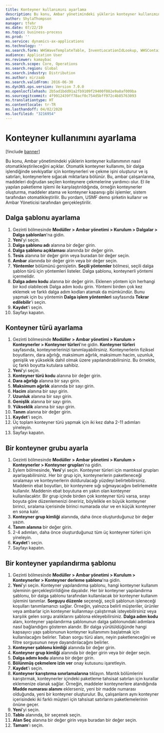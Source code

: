 ```yaml
---
title: Konteyner kullanımını ayarlama
description: Bu konu, Ambar yönetimindeki yüklerin konteyner kullanımının nasıl otomatikleştirileceğini açıklar.
author: ShylaThompson
manager: tfehr
ms.date: 07/22/19
ms.topic: business-process
ms.prod: ''
ms.service: dynamics-ax-applications
ms.technology: ''
ms.search.form: WHSWaveTemplateTable, InventLocationIdLookup, WHSContainerType, WHSContainerGroup, WHSContainerizationTable, WHSContainerizationBreak, WHSCreateContainerBreak
audience: Application User
ms.reviewer: kamaybac
ms.search.scope: Core, Operations
ms.search.region: Global
ms.search.industry: Distribution
ms.author: mirzaab
ms.search.validFrom: 2016-06-30
ms.dyn365.ops.version: Version 7.0.0
ms.openlocfilehash: 2b5ad1bdd91a2fb9109f29400f082e9a8af009ba
ms.sourcegitcommit: 4f9912439ff78acf0c754d5bff972c4b85763093
ms.translationtype: HT
ms.contentlocale: tr-TR
ms.lasthandoff: 04/02/2020
ms.locfileid: "3216954"
---
```

# <a name="set-up-containerization"></a>Konteyner kullanımını ayarlama

[!include [banner](../../includes/banner.md)]

Bu konu, Ambar yönetimindeki yüklerin konteyner kullanımının nasıl otomatikleştirileceğini açıklar. Otomatik konteyner kullanımı, bir dalga işlendiğinde sevkiyatlar için konteynerleri ve çekme işini oluşturur ve iş satırları, konteynerlere sığacak miktarlara bölünür. Bu, ambar çalışanlarına, maddeleri doğrudan seçilen konteynere çekmelerine yardımcı olur. El ile yapılan paketleme işlemi ile karşılaştırıldığında, örneğin konteynerler oluşturma, maddeler atama ve konteyner kapanışı gibi işlemler, sistem tarafından otomatikleştirilir. Bu yordam, USMF demo şirketin kullanır ve Ambar Yöneticisi tarafından gerçekleştirilir.


## <a name="set-up-a-wave-template"></a>Dalga şablonu ayarlama
1. Gezinti bölmesinde **Modüller > Ambar yönetimi > Kurulum > Dalgalar > Dalga şablonları**'na gidin.
2. **Yeni**'yi seçin.
3. **Dalga şablonu adı** alanına bir değer girin.
4. **Dalga şablonu açıklaması** alanında bir değer girin.
5. **Tesis** alanına bir değer girin veya buradan bir değer seçin.
6. **Ambar** alanında bir değer girin veya bir değer seçin.
7. **Yöntemler** bölümünü genişletin. **Seçili yöntemler** bölmesi, seçili dalga şablon türü için yöntemleri listeler. Dalga şablonu, konteynerli yöntemi içermelidir.  
8. **Dalga adımı kodu** alanına bir değer girin. Eklenen yöntem için herhangi bir kod olabilecek Dalga adım kodu girin. Yöntemi birden çok kez eklemek ve farklı dalga adım kodları atamak da mümkündür. Bunu yapmak için bu yöntemin **Dalga işlem yöntemleri** sayfasında **Tekrar edilebilir**'i seçin.  
9. **Kaydet**'i seçin.
10. Sayfayı kapatın.

## <a name="set-up-a-container-type"></a>Konteyner türü ayarlama
1. Gezinti bölmesinde **Modüller > Ambar yönetimi > Kurulum > Konteynerler > Konteyner türleri**'ne gidin. **Konteyner türleri** sayfasında, konteynerlerinizi tanımlayabilirsiniz. Konteynerlerin fiziksel boyutlarını, dara ağırlığı, maksimum ağırlık, maksimum hacim, uzunluk, genişlik ve yükseklik dahil olmak üzere yapılandırabilirsiniz. Bu örnekte, üç farklı boyutta kutulara sahibiz.  
2. **Yeni**'yi seçin.
3. **Konteyner türü kodu** alanına bir değer girin.
4. **Dara ağırlığı** alanına bir sayı girin.
5. **Maksimum ağırlık** alanında bir sayı girin.
6. **Hacim** alanına bir sayı girin.
7. **Uzunluk** alanına bir sayı girin.
8. **Genişlik** alanına bir sayı girin.
9. **Yükseklik** alanına bir sayı girin.
10. **Tanım** alanına bir değer girin.
11. **Kaydet**'i seçin.
13. Üç toplam konteyner türü yapmak için iki kez daha 2-11 adımları yineleyin.
14. Sayfayı kapatın.

## <a name="set-up-a-container-group"></a>Bir konteyner grubu ayarla
1. Gezinti bölmesinde **Modüller > Ambar yönetimi > Kurulum > Konteynerler > Konteyner grupları**'na gidin.
2. Eylem bölmesinde, **Yeni**'yi seçin. Konteyner türleri için mantıksal grupları ayarlayabilirsiniz. Her bir grup için, konteynerlerin paketleneceği sıralamayı ve konteynerlerin doldurulacağı yüzdeyi belirtebilirsiniz. Maddenin ebat boyutları, bir konteynere sığı sığmayacağını belirlemekte kullanılır. Maddenin ebat boyutuna en yakın olan konteyner kullanılacaktır. Bir grup içinde birden çok konteyner türü varsa, sırayı boyuta göre düzenlemenizi öneririz, böylelikle en büyük konteyner birinci, sıralama içerisinde birinci numarada olur ve en küçük konteyner en sona kalır.    
3. **Konteyner grup kimliği** alanında, daha önce oluşturduğunuz bir değer yazın.
4. **Tanım alanına** bir değer girin.
5. 2-4 adımları, daha önce oluşturduğunuz tüm üç konteyner türleri için yineleyin.
6. **Kaydet**'i seçin.
7. Sayfayı kapatın.

## <a name="set-up-a-container-build-template"></a>Bir konteyner yapılandırma şablonu
1. Gezinti bölmesinde **Modüller > Ambar yönetimi > Kurulum > Konteynerler > Konteyner derleme şablonu**'na gidin.
2. **Yeni**'yi seçin. Konteyner yapılandırma şablonu, hangi konteyner kullanım işleminin gerçekleştirildiğine dayalıdır. Her bir konteyner yapılandırma şablonu, bir dalga şablonu tarafından kullanılacak bir konteyner kullanım işlemini tanımlar. **Sorguyu düzenle** seçeneği, seçili şablonun işleneceği koşulları tanımlamanızı sağlar. Örneğin, yalnızca belirli müşteriler, ürünler veya ambarlar için konteyner kullanmayı çalıştırmak isteyebilirsiniz veya karşılık gelen sorgu aralıklarını şablona ekleyebilirsiniz. **Dalga adım kodu** alanı, konteyner yapılandırma şablonunun dalga şablonundaki adımlara nasıl bağlandığını gösteren alandır. Bir dalga yürütüldüğünde hangi kapsayıcı yapı şablonunun konteyner kullanımını başlatmak için kullanılacağını belirler. Taban sorgu türü alanı, neyin paketleneceğini ve filtre sorgusunun neye dayandırılacağını belirler. 
3. **Konteyner şablonu kimliği** alanında bir değer girin.
4. **Konteyner grup kimliği** alanında bir değer girin veya bir değer seçin.
5. **Dalga adımı kodu** alanına bir değer girin.
6. **Bölünmüş çekmelere izin ver** onay kutusunu işaretleyin.
7. **Kaydet**'i seçin.
8. **Konteyner karıştırma sınırlamalarına** tıklayın. Mantık bölümlerini karıştırmak, konteynerler içindeki paketleme tahsisat satırları için kurallar eklemenize olanak sağlar. Örneğin, maddeler konteynerlere atandığında **Madde numarası alanını** eklerseniz, yeni bir madde numarası olduğunda, yeni bir konteyner oluşturulur. Bu, çalışanların aynı konteyner içerisindeki iki farklı müşteri için tahsisat satırlarını paketlemelerinin önüne geçer.  
9. **Yeni**'yi seçin.
10. **Tablo** alanında, bir seçenek seçin.
11. **Alan Seç** alanına bir değer girin veya buradan bir değer seçin.
12. **Tamam**'ı seçin.

